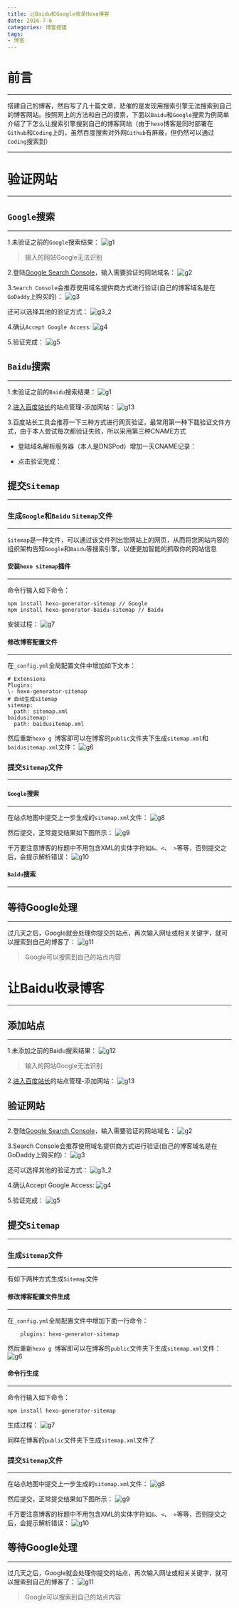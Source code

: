 ```yaml
---
title: 让Baidu和Google收录Hexo博客
date: 2016-7-6
categories: 博客搭建
tags:
- 博客
---
```


# 前言
---

搭建自己的博客，然后写了几十篇文章，悲催的是发现用搜索引擎无法搜索到自己的博客网站。按照网上的方法和自己的摸索，下面以`Baidu`和`Google`搜索为例简单介绍了下怎么让搜索引擎搜到自己的博客网站（由于`hexo`博客是同时部署在`Github`和`Coding`上的，虽然百度搜索对外网`Github`有屏蔽，但仍然可以通过`Coding`搜索到）

<!--more-->



---

# 验证网站 
---

## `Google`搜索
---

1.未验证之前的`Google`搜索结果：
![g1](http://7xq8f9.com1.z0.glb.clouddn.com/pic/google1.PNG)
> 输入的网站Google无法识别

2.登陆[Google Search Console](https://www.google.com/webmasters/tools/home "google search console")，输入需要验证的网站域名：
![g2](http://7xq8f9.com1.z0.glb.clouddn.com/pic/google_site1.PNG)

3.`Search Console`会推荐使用域名提供商方式进行验证(自己的博客域名是在`GoDaddy`上购买的)：
![g3](http://7xq8f9.com1.z0.glb.clouddn.com/pic/google_site2.PNG)

还可以选择其他的验证方式：
![g3_2](http://7xq8f9.com1.z0.glb.clouddn.com/pic/google_site3.PNG)

4.确认`Accept Google Access`:
![g4](http://7xq8f9.com1.z0.glb.clouddn.com/pic/google_site4.PNG)

5.验证完成：
![g5](http://7xq8f9.com1.z0.glb.clouddn.com/pic/google_site6.PNG)

## `Baidu`搜索
---
1.未验证之前的`Baidu`搜索结果：
![g1](http://7xq8f9.com1.z0.glb.clouddn.com/pic/google1.PNG)

2.[进入百度站长](http://zhanzhang.baidu.com/site/index)的站点管理-添加网站：
![g13](http://7xq8f9.com1.z0.glb.clouddn.com/pic/google1.PNG)

3.百度站长工具会推荐一下三种方式进行网页验证，最常用第一种下载验证文件方式，由于本人尝试每次都验证失败，所以采用第三种CNAME方式
- 登陆域名解析服务器（本人是DNSPod）增加一天CNAME记录：

- 点击验证完成：


## 提交`Sitemap`
---

### 生成`Google`和`Baidu` `Sitemap`文件
---

`Sitemap`是一种文件，可以通过该文件列出您网站上的网页，从而将您网站内容的组织架构告知`Google`和`Baidu`等搜索引擎，以便更加智能的抓取你的网站信息

#### 安装`hexo sitemap`插件
---

命令行输入如下命令：

    npm install hexo-generator-sitemap // Google 
    npm install hexo-generator-baidu-sitemap // Baidu

安装过程：
![g7](http://7xq8f9.com1.z0.glb.clouddn.com/pic/google_site9.PNG)


#### 修改博客配置文件
---

在`_config.yml`全局配置文件中增加如下文本：

    # Extensions
    Plugins: 
    \- hexo-generator-sitemap
    # 自动生成sitemap
    sitemap:
      path: sitemap.xml
    baidusitemap:
      path: baidusitemap.xml

然后重新`hexo g `博客即可以在博客的`public`文件夹下生成`sitemap.xml`和`baidusitemap.xml`文件：
![g6](http://7xq8f9.com1.z0.glb.clouddn.com/pic/google_site0.PNG)

### 提交`Sitemap`文件
---

#### `Google`搜索
---

在站点地图中提交上一步生成的`sitemap.xml`文件：
![g8](http://7xq8f9.com1.z0.glb.clouddn.com/pic/google_site10.PNG)

然后提交，正常提交结果如下图所示：
![g9](http://7xq8f9.com1.z0.glb.clouddn.com/pic/google_site12.PNG)

千万要注意博客的标题中不用包含XML的实体字符如`&`、`<`、` >`等等，否则提交之后，会提示解析错误：
![g10](http://7xq8f9.com1.z0.glb.clouddn.com/pic/google_site11.PNG)

#### `Baidu`搜索
---


## 等待Google处理
---

过几天之后，Google就会处理你提交的站点，再次输入网址或相关关键字，就可以搜索到自己的博客了：
![g11](http://7xq8f9.com1.z0.glb.clouddn.com/pic/google_site_new.PNG)
> Google可以搜索到自己的站点内容

# 让Baidu收录博客
---

## 添加站点
---
1.未添加之前的Baidu搜索结果：
![g12](http://7xq8f9.com1.z0.glb.clouddn.com/pic/google1.PNG)
> 输入的网站Google无法识别

2.[进入百度站长](http://zhanzhang.baidu.com/site/index)的站点管理-添加网站：
![g13](http://7xq8f9.com1.z0.glb.clouddn.com/pic/google1.PNG)



## 验证网站 
---



2.登陆[Google Search Console](https://www.google.com/webmasters/tools/home "google search console")，输入需要验证的网站域名：
![g2](http://7xq8f9.com1.z0.glb.clouddn.com/pic/google_site1.PNG)

3.Search Console会推荐使用域名提供商方式进行验证(自己的博客域名是在GoDaddy上购买的)：
![g3](http://7xq8f9.com1.z0.glb.clouddn.com/pic/google_site2.PNG)

还可以选择其他的验证方式：
![g3_2](http://7xq8f9.com1.z0.glb.clouddn.com/pic/google_site3.PNG)

4.确认Accept Google Access:
![g4](http://7xq8f9.com1.z0.glb.clouddn.com/pic/google_site4.PNG)

5.验证完成：
![g5](http://7xq8f9.com1.z0.glb.clouddn.com/pic/google_site6.PNG)

## 提交`Sitemap`
---

### 生成`Sitemap`文件
---

有如下两种方式生成`Sitemap`文件

#### 修改博客配置文件生成
---

在`_config.yml`全局配置文件中增加下面一行命令：

        plugins: hexo-generator-sitemap

然后重新`hexo g `博客即可以在博客的`public`文件夹下生成`sitemap.xml`文件：
![g6](http://7xq8f9.com1.z0.glb.clouddn.com/pic/google_site0.PNG)

#### 命令行生成
---

命令行输入如下命令：

    npm install hexo-generator-sitemap

生成过程：
![g7](http://7xq8f9.com1.z0.glb.clouddn.com/pic/google_site9.PNG)

同样在博客的`public`文件夹下生成`sitemap.xml`文件了

### 提交`Sitemap`文件
---

在站点地图中提交上一步生成的`sitemap.xml`文件：
![g8](http://7xq8f9.com1.z0.glb.clouddn.com/pic/google_site10.PNG)

然后提交，正常提交结果如下图所示：
![g9](http://7xq8f9.com1.z0.glb.clouddn.com/pic/google_site12.PNG)

千万要注意博客的标题中不用包含XML的实体字符如`&`、`<`、` >`等等，否则提交之后，会提示解析错误：
![g10](http://7xq8f9.com1.z0.glb.clouddn.com/pic/google_site11.PNG)

## 等待Google处理
---

过几天之后，Google就会处理你提交的站点，再次输入网址或相关关键字，就可以搜索到自己的博客了：
![g11](http://7xq8f9.com1.z0.glb.clouddn.com/pic/google_site_new.PNG)
> Google可以搜索到自己的站点内容

























